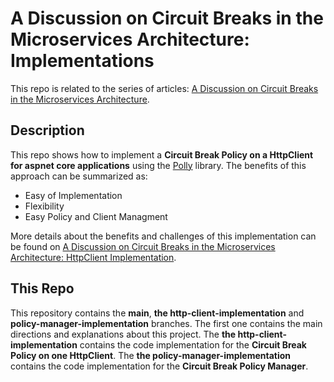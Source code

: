 # A Discussion on Circuit Breaks in the Microservices Architecture: Implementations

This repo is related to the series of articles: [A Discussion on Circuit Breaks in the Microservices Architecture](https://barrocaeric.medium.com/a-discussion-on-circuit-breaks-in-the-microservices-architecture-c0f45e6b37ca).

## Description

This repo shows how to implement a **Circuit Break Policy on a HttpClient for aspnet core applications**
using the [Polly](https://github.com/App-vNext/Polly) library. The benefits of this approach can be summarized as:
* Easy of Implementation
* Flexibility
* Easy Policy and Client Managment

More details about the benefits and challenges of this implementation can be found on 
[A Discussion on Circuit Breaks in the Microservices Architecture: HttpClient Implementation](https://medium.com/@barrocaeric/a-discussion-on-circuit-breaks-in-the-microservices-architecture-httpclient-implementation-9c7211c4758e).

## This Repo

This repository contains the **main**, **the http-client-implementation** and **policy-manager-implementation** branches. 
The first one contains the main directions and explanations about this project. 
The **the http-client-implementation** contains the code implementation for the **Circuit Break Policy on one HttpClient**.
The **the policy-manager-implementation** contains the code implementation for the **Circuit Break Policy Manager**.

